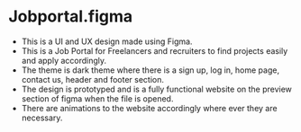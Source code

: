 # Jobportal.figma

- This is a UI and UX design made using Figma.
- This is a Job Portal for Freelancers and recruiters to find projects easily and apply accordingly.
- The theme is dark theme where there is a sign up, log in, home page, contact us, header and footer section.
- The design is prototyped and is a fully functional website on the preview section of figma when the file is opened.
- There are animations to the website accordingly where ever they are necessary.
